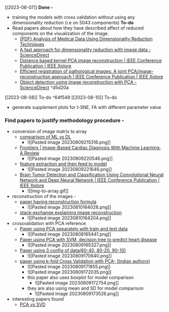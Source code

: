 [[2023-08-07]]
**Done -** 
- training the models with cross validation without using any dimensionality reduction (i.e on 5043 components)
**To-do**
- Read papers about how they have described affect of reduced components on the visualization of the image.
	- [(PDF) Analysis of Medical Data Using Dimensionality Reduction Techniques](https://www.researchgate.net/publication/268279845_Analysis_of_Medical_Data_Using_Dimensionality_Reduction_Techniques)
	- [A fast approach for dimensionality reduction with image data - ScienceDirect](https://www.sciencedirect.com/science/article/pii/S003132030500169X)
	- [Distance based kernel PCA image reconstruction | IEEE Conference Publication | IEEE Xplore](https://ieeexplore.ieee.org/abstract/document/1334618)
	- [Efficient registration of pathological images: A joint PCA/image-reconstruction approach | IEEE Conference Publication | IEEE Xplore](https://ieeexplore.ieee.org/abstract/document/7950456)
	- [Object detection using image reconstruction with PCA - ScienceDirect](https://www.sciencedirect.com/science/article/pii/S0262885607000820) ^d5d20a

[[2023-08-08]]
To-do ^64f549
[[2023-08-10]]
To-do
- generate supplement plots for t-SNE, FA with different parameter value
### Find papers to justify methodology procedure - 
- conversion of image matrix to array
	- [comparison of ML vs DL](https://iopscience.iop.org/article/10.1088/1742-6596/1314/1/012148/pdf)
		- ![[Pasted image 20230809215316.png]]
	- [Frontiers | Image-Based Cardiac Diagnosis With Machine Learning: A Review](https://www.frontiersin.org/articles/10.3389/fcvm.2020.00001/full?&utm_source=Email_to_authors_&utm_medium=Email&utm_content=T1_11.5e1_author&utm_campaign=Email_publication&field=&journalName=Frontiers_in_Cardiovascular_Medicine&id=509311)
		- ![[Pasted image 20230809220546.png]]
	- [feature extraction and then feed to model](https://www.idosi.org/mejsr/mejsr23(9)15/17.pdf)
		- ![[Pasted image 20230809221646.png]]
	- [Brain Tumor Detection and Classification Using Convolutional Neural Network and Deep Neural Network | IEEE Conference Publication | IEEE Xplore](https://ieeexplore.ieee.org/abstract/document/9132874)
		- ![[img-to-array.gif]]
- reconstruction of the images - 
	- [paper having reconstruction formula](https://opg.optica.org/josaa/fulltext.cfm?uri=josaa-4-3-519&id=2689)
		- ![[Pasted image 20230810164028.png]]
	- [stack-exchange explaining image reconstruction](https://stats.stackexchange.com/questions/229092/how-to-reverse-pca-and-reconstruct-original-variables-from-several-principal-com)
		- ![[Pasted image 20230810164204.png]]
- crossvalidation with PCA reference
	- [Paper using PCA separately with train and test data](https://www.spiedigitallibrary.org/conference-proceedings-of-spie/11252/1125217/Incorporating-machine-learning-with-Raman-spectroscopy-to-differentiate-bone-types/10.1117/12.2546463.full?SSO=1)
		- ![[Pasted image 20230808165441.png]]
	- [Paper using PCA with SVM, decision tree to predict heart disease](https://www.researchgate.net/profile/Neeta_Singh2/publication/301335834_Analysis_of_Supervised_Machine_Learning_Algorithms_for_Heart_Disease_Prediction_with_Reduced_Number_of_Attributes_using_Principal_Component_Analysis/links/583d2af708ae502a85e53634/Analysis-of-Supervised-Machine-Learning-Algorithms-for-Heart-Disease-Prediction-with-Reduced-Number-of-Attributes-using-Principal-Component-Analysis.pdf)
		- ![[Pasted image 20230809165327.png]]
	- [Paper using 3 config of data(60-40, 80-20, 90-10)](https://ieeexplore.ieee.org/stamp/stamp.jsp?tp=&arnumber=9137850)
		- ![[Pasted image 20230809170640.png]]
	- [paper using k-fold Cross Validation with PCA- (Indian authors)](https://ieeexplore.ieee.org/abstract/document/9076533)
		- ![[Pasted image 20230809171855.png]]
		- ![[Pasted image 20230809172035.png]]
		- this paper also uses boxplot for model comparison
			- ![[Pasted image 20230809172754.png]]
		- they are also using mean and SD for model comparison 
			- ![[Pasted image 20230809173526.png]]
- interesting papers found
	- [PCA vs SVD](https://ieeexplore.ieee.org/stamp/stamp.jsp?tp=&arnumber=7960038)